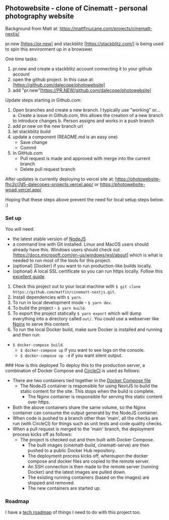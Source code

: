## Photowebsite - clone of Cinematt - personal photography website
Background from Matt at:  https://mattfinucane.com/projects/cinematt-nextjs/

pr.new [https://pr.new] and stackblitz [https://stackblitz.com/] is being used to spin this environment up in a browswer. 

One time tasks:
1.  pr.new and create a stackblitz account connecting it to your github account
2.  open the github project.  In this case at: [https://github.com/dalecope/photowebsite]
3.  add "pr.new"[https://PR.NEW/github.com/dalecope/photowebsite]

Update steps starting in Github.com:
1.  Open branches and create a new branch.  I typically use "working"
	or...
  a.  Create a issue in Github.com, this allows the creation of a new branch to introduce changes
  b.  Person assigns and works in a push branch
2.  add pr.new on the new branch url
3.  let stackblitz build
4.  update a component (README.md is an easy one)
	- Save change
	- Commit
5.  In GitHub.com
	- Pull request is made and approved with merge into the current branch
	- Delete pull request branch

After updates is currently deploying to vercel site at:  https://photowebsite-fhc2cl7d5-dalecopes-projects.vercel.app/ or https://photowebsite-woad.vercel.app/

Hoping that these steps above prevent the need for local setup steps below.  :)

### Set up
You will need:
- the latest stable version of [NodeJS](https://nodejs.org/en/)
- a command line with Git installed. Linux and MacOS users should already have this. Windows users should check out [https://docs.microsoft.com/en-us/windows/wsl/about] which is what is needed to run most of the tools for this project.
- (optional) [Docker] if you want to run production-like builds locally.
- (optional) A local SSL certificate so you can run https locally. Follow this [excellent guide](https://www.freecodecamp.org/news/how-to-get-https-working-on-your-local-development-environment-in-5-minutes-7af615770eec/).

1) Check this project out to your local machine with `$ git clone https://github.com/matfin/cinematt-nextjs.git`.
2) Install dependencies with `$ yarn`.
3) To run in local development mode - `$ yarn dev`.
4) To build the project - `$ yarn build`.
5) To export the project statically `$ yarn export` which will dump everything into a directory called `out/`. You could use a webserver like [Nginx](https://www.nginx.com/) to serve this content.
6) To run the local Docker build, make sure Docker is installed and running and then run:
  - `$ docker-compose build`.
	- `$ docker-compose up` if you want to see logs on the console.
	- `$ docker-compose up -d` if you want silent output.

### How is this deployed
To deploy this to the production server, a combination of Docker Compose and [CircleCI](https://circleci.com/) is used as follows:
- There are two containers tied together in the [Docker Compose file](docker-compose.yml)
  - The NodeJS container is responsible for using NextJS to build the static content for the site. This stops when the build is complete.
	- The Nginx container is responsible for serving this static content over https.
- Both the above containers share the same volume, so the Nginx container can consume the output generatd by the NodeJS container.
- When code is pushed to a branch other than 'main', all the checks are run (with CircleCI) for things such as unit tests and code quality checks.
- When a pull request is merged to the 'main' branch, the deployment process kicks off as follows:
  - The project is checked out and then built with Docker Compose.
	- The built images (cinematt-build, cinematt-serve) are then pushed to a public Docker Hub repository.
	- The deployment process kicks off, whereupon the docker compose and docker files are copied to the remote server.
	- An SSH connection is then made to the remote server (running Docker) and the latest images are pulled down.
	- The existing running containers (based on the images) are stopped and removed.
	- The new containers are started up.

### Roadmap
I have a [tech roadmap](ROADMAP.md) of things I need to do with this project too.